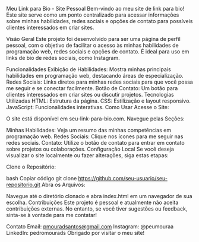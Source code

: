 Meu Link para Bio - Site Pessoal
Bem-vindo ao meu site de link para bio! Este site serve como um ponto centralizado para acessar informações sobre minhas habilidades, redes sociais e opções de contato para possíveis clientes interessados em criar sites.

Visão Geral
Este projeto foi desenvolvido para ser uma página de perfil pessoal, com o objetivo de facilitar o acesso às minhas habilidades de programação web, redes sociais e opções de contato. É ideal para uso em links de bio de redes sociais, como Instagram.

Funcionalidades
Exibição de Habilidades: Mostra minhas principais habilidades em programação web, destacando áreas de especialização.
Redes Sociais: Links diretos para minhas redes sociais para que você possa me seguir e se conectar facilmente.
Botão de Contato: Um botão para clientes interessados em criar sites ou discutir projetos.
Tecnologias Utilizadas
HTML: Estrutura da página.
CSS: Estilização e layout responsivo.
JavaScript: Funcionalidades interativas.
Como Usar
Acesse o Site:

O site está disponível em seu-link-para-bio.com.
Navegue pelas Seções:

Minhas Habilidades: Veja um resumo das minhas competências em programação web.
Redes Sociais: Clique nos ícones para me seguir nas redes sociais.
Contato: Utilize o botão de contato para entrar em contato sobre projetos ou colaborações.
Configuração Local
Se você deseja visualizar o site localmente ou fazer alterações, siga estas etapas:

Clone o Repositório:

bash
Copiar código
git clone https://github.com/seu-usuario/seu-repositorio.git
Abra os Arquivos:

Navegue até o diretório clonado e abra index.html em um navegador de sua escolha.
Contribuições
Este projeto é pessoal e atualmente não aceita contribuições externas. No entanto, se você tiver sugestões ou feedback, sinta-se à vontade para me contatar!

Contato
Email: pmouradsantos@gmail.com
Instagram: @peumouraa
LinkedIn: pedromourads
Obrigado por visitar o meu site!


